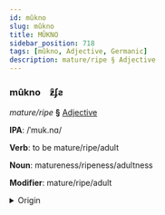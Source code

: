 ```yaml
---
id: mûkno
slug: mûkno
title: MÛKNO
sidebar_position: 718
tags: [mûkno, Adjective, Germanic]
description: mature/ripe § Adjective
---
```


### mûkno&emsp;<span kind="abugida">ƶ̑ʄƨ</span>

*mature/ripe* **§** [Adjective](../../tags/Adjective)

**IPA**: /ˈmuk.nɑ/

**Verb**: to be mature/ripe/adult

**Noun**: matureness/ripeness/adultness

**Modifier**: mature/ripe/adult

<details>
    <summary>Origin</summary>
    Swedish mogna [muːgnɑː]<br/>
    <em>Germanic Language Family</em>
</details>